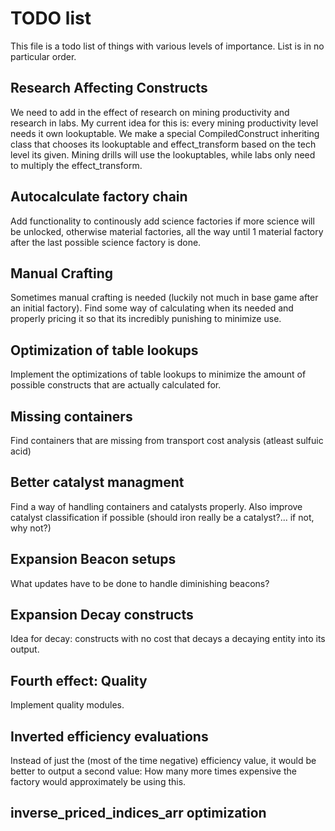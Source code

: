 # TODO list

This file is a todo list of things with various levels of importance. List is in no particular order.

## Research Affecting Constructs

We need to add in the effect of research on mining productivity and research in labs. My current idea for this is: every mining productivity level needs it own lookuptable. We make a special CompiledConstruct inheriting class that chooses its lookuptable and effect_transform based on the tech level its given. Mining drills will use the lookuptables, while labs only need to multiply the effect_transform.

## Autocalculate factory chain

Add functionality to continously add science factories if more science will be unlocked, otherwise material factories, all the way until 1 material factory after the last possible science factory is done.

## Manual Crafting

Sometimes manual crafting is needed (luckily not much in base game after an initial factory). Find some way of calculating when its needed and properly pricing it so that its incredibly punishing to minimize use.

## Optimization of table lookups

Implement the optimizations of table lookups to minimize the amount of possible constructs that are actually calculated for.

## Missing containers

Find containers that are missing from transport cost analysis (atleast sulfuic acid)

## Better catalyst managment

Find a way of handling containers and catalysts properly. Also improve catalyst classification if possible (should iron really be a catalyst?... if not, why not?)

## Expansion Beacon setups

What updates have to be done to handle diminishing beacons?

## Expansion Decay constructs

Idea for decay: constructs with no cost that decays a decaying entity into its output.

## Fourth effect: Quality

Implement quality modules.

## Inverted efficiency evaluations

Instead of just the (most of the time negative) efficiency value, it would be better to output a second value: How many more times expensive the factory would approximately be using this.

## inverse_priced_indices_arr optimization


